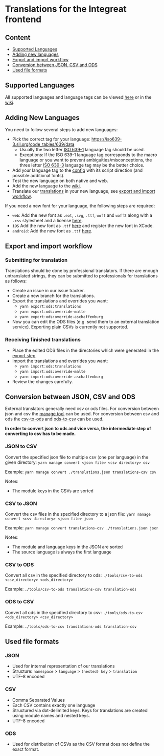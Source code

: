 # Translations for the Integreat frontend

## Content

- [Supported Languages](#supported-languages)
- [Adding new languages](#adding-new-languages)
- [Export and import workflow](#export-and-import-workflow)
- [Conversion between JSON, CSV and ODS](#conversion-between-json-csv-and-ods)
- [Used file formats](#used-file-formats)

## Supported Languages

All supported languages and language tags can be viewed [here](src/config.ts) or in the [wiki](https://wiki.tuerantuer.org/integreat-languages).

## Adding New Languages

You need to follow several steps to add new languages:

- Pick the correct tag for your language: https://iso639-3.sil.org/code_tables/639/data
  - Usually the two letter [ISO 639-1](https://en.wikipedia.org/wiki/ISO_639-1) language tag should be used.
  - Exceptions: If the ISO 639-1 language tag corresponds to the macro language or you want to prevent ambiguities/misconceptions,
    the three letter [ISO 639-3](https://en.wikipedia.org/wiki/ISO_639-3) language tag may be the better choice.
- Add your language tag to the [config](src/config.ts) with its script direction (and possible additional fonts).
- Test the new language on both native and web.
- Add the new language to the [wiki](https://wiki.tuerantuer.org/integreat-languages).
- Translate our [translations](translations.json) in your new language, see [export and import workflow](#export-and-import-workflow).

If you need a new font for your language, the following steps are required:

- `web`: Add the new font as `.eot`, `.svg`, `.ttf`, `woff` and `woff2` along with a `.css` stylesheet and a license [here](../web/www/fonts).
- `iOS` Add the new font as `.ttf` [here](../native/ios/Integreat/fonts) and register the new font in XCode.
- `android`: Add the new font as `.ttf` [here](../native/android/app/src/main/assets/fonts).

## Export and import workflow

### Submitting for translation

Translations should be done by professional translators. If there are enough untranslated strings,
they can be submitted to professionals for translations as follows:

- Create an issue in our issue tracker.
- Create a new branch for the translations.
- Export the translations and overrides you want:
  - `yarn export:ods:translations`
  - `yarn export:ods:override-malte`
  - `yarn export:ods:override-aschaffenburg`
- Now you can edit the ODS files (e.g. send them to an external translation service). Exporting plain CSVs is currently not supported.

### Receiving finished translations

- Place the edited ODS files in the directories which were generated in the [export step](#submitting-for-translation).
- Import the translations and overrides you want:
  - `yarn import:ods:translations`
  - `yarn import:ods:override-malte`
  - `yarn import:ods:override-aschaffenburg`
- Review the changes carefully.

## Conversion between JSON, CSV and ODS

External translators generally need csv or ods files.
For conversion between json and csv the [manage tool](tools/manage.ts) can be used.
For conversion between csv and ods the [csv-to-ods](tools/csv-to-ods) and [ods-to-csv](tools/ods-to-csv) can be used.

**In order to convert json to ods and vice versa, the intermediate step of converting to csv has to be made.**

### JSON to CSV

Convert the specified json file to multiple csv (one per language) in the given directory:
`yarn manage convert <json file> <csv directory> csv`

Example: `yarn manage convert ./translations.json translations-csv csv`

Notes:

- The module keys in the CSVs are sorted

### CSV to JSON

Convert the csv files in the specified directory to a json file:
`yarn manage convert <csv directory> <json file> json`

Example: `yarn manage convert translations-csv ./translations.json json`

Notes:

- The module and language keys in the JSON are sorted
- The source language is always the first language

### CSV to ODS

Convert all csv in the specified directory to ods: `./tools/csv-to-ods <csv_directory> <ods_directory>`

Example: `./tools/csv-to-ods translations-csv translation-ods`

### ODS to CSV

Convert all ods in the specified directory to csv: `./tools/ods-to-csv <ods_directory> <csv_directory>`

Example: `./tools/ods-to-csv translations-ods translation-csv`

## Used file formats

### JSON

- Used for internal representation of our translations
- Structure: `namespace` > `language` > `(nested) key` > `translation`
- UTF-8 encoded

### CSV

- Comma Separated Values
- Each CSV contains exactly one language
- Structured via dot-delimited keys. Keys for translations are created using module names and nested keys.
- UTF-8 encoded

### ODS

- Used for distribution of CSVs as the CSV format does not define the exact format.
